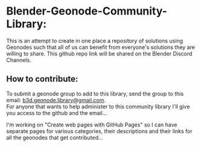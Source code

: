 # Blender-Geonode-Community-Library:

This is an attempt to create in one place a repository of solutions using Geonodes such that all of us can benefit from everyone's solutions they are willing to share.
This github repo link will be shared on the Blender Discord Channels.

## How to contribute:

To submit a geonode group to add to this library, send the group to this email: b3d.geonode.library@gmail.com.  
For anyone that wants to help administer to this community library I'll give you access to the github and the email...

I'm working on "Create web pages with GitHub Pages" so I can have separate pages for various categories, their descriptions and their links for all the geonodes that get contributed...
